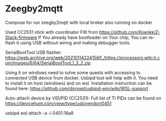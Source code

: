 # Zeegby2mqtt 
Compose for run zeegby2mqtt with local broker also running on docker

Used CC2531 stick with coordinator FW from https://github.com/Koenkk/Z-Stack-firmware
If You already have bootloader on Your chip, You can re-flash it using USB without wiring and making debugger tools.

SerialBootTool USB flasher: https://web.archive.org/web/20210114224158if_/https://processors.wiki.ti.com/images/6/64/SerialBootTool_1_3_2.zip  

Using it on windows need to solve some quests with accessing to connected USB device from docker.
Usbipd tool will help with it. You need to install it on host (windows) and on wsl.
Installation instruction can be found here: https://github.com/dorssel/usbipd-win/wiki/WSL-support

Auto-attach device by VID/PID (CC2531):
Full list of TI PIDs can be found on https://devicehunt.com/view/type/usb/vendor/0451

usbipd wsl attach -a -i 0451:16a8
